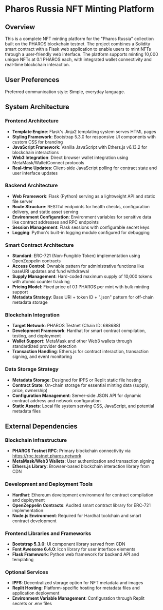 # Pharos Russia NFT Minting Platform

## Overview

This is a complete NFT minting platform for the "Pharos Russia" collection built on the PHAROS blockchain testnet. The project combines a Solidity smart contract with a Flask web application to enable users to mint NFTs through a user-friendly web interface. The platform supports minting 10,000 unique NFTs at 0.1 PHAROS each, with integrated wallet connectivity and real-time blockchain interaction.

## User Preferences

Preferred communication style: Simple, everyday language.

## System Architecture

### Frontend Architecture
- **Template Engine**: Flask's Jinja2 templating system serves HTML pages
- **Styling Framework**: Bootstrap 5.3.0 for responsive UI components with custom CSS for branding
- **JavaScript Framework**: Vanilla JavaScript with Ethers.js v6.13.2 for blockchain interactions
- **Web3 Integration**: Direct browser wallet integration using MetaMask/WalletConnect protocols
- **Real-time Updates**: Client-side JavaScript polling for contract state and user interface updates

### Backend Architecture
- **Web Framework**: Flask (Python) serving as a lightweight API and static file server
- **Route Structure**: RESTful endpoints for health checks, configuration delivery, and static asset serving
- **Environment Configuration**: Environment variables for sensitive data like contract addresses and RPC endpoints
- **Session Management**: Flask sessions with configurable secret keys
- **Logging**: Python's built-in logging module configured for debugging

### Smart Contract Architecture
- **Standard**: ERC-721 (Non-Fungible Token) implementation using OpenZeppelin contracts
- **Access Control**: Ownable pattern for administrative functions like baseURI updates and fund withdrawal
- **Supply Management**: Hard-coded maximum supply of 10,000 tokens with atomic counter tracking
- **Pricing Model**: Fixed price of 0.1 PHAROS per mint with bulk minting support
- **Metadata Strategy**: Base URI + token ID + ".json" pattern for off-chain metadata storage

### Blockchain Integration
- **Target Network**: PHAROS Testnet (Chain ID: 688688)
- **Development Framework**: Hardhat for smart contract compilation, testing, and deployment
- **Wallet Support**: MetaMask and other Web3 wallets through standardized provider detection
- **Transaction Handling**: Ethers.js for contract interaction, transaction signing, and event monitoring

### Data Storage Strategy
- **Metadata Storage**: Designed for IPFS or Replit static file hosting
- **Contract State**: On-chain storage for essential minting data (supply, price, ownership)
- **Configuration Management**: Server-side JSON API for dynamic contract address and network configuration
- **Static Assets**: Local file system serving CSS, JavaScript, and potential metadata files

## External Dependencies

### Blockchain Infrastructure
- **PHAROS Testnet RPC**: Primary blockchain connectivity via https://rpc.testnet.pharos.network
- **MetaMask/Web3 Wallets**: User authentication and transaction signing
- **Ethers.js Library**: Browser-based blockchain interaction library from CDN

### Development and Deployment Tools
- **Hardhat**: Ethereum development environment for contract compilation and deployment
- **OpenZeppelin Contracts**: Audited smart contract library for ERC-721 implementation
- **Node.js Environment**: Required for Hardhat toolchain and smart contract development

### Frontend Libraries and Frameworks
- **Bootstrap 5.3.0**: UI component library served from CDN
- **Font Awesome 6.4.0**: Icon library for user interface elements
- **Flask Framework**: Python web framework for backend API and templating

### Optional Services
- **IPFS**: Decentralized storage option for NFT metadata and images
- **Replit Hosting**: Platform-specific hosting for metadata files and application deployment
- **Environment Variable Management**: Configuration through Replit secrets or .env files